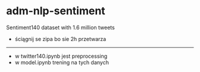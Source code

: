 # adm-nlp-sentiment
Sentiment140 dataset with 1.6 million tweets


- ściągnij se zipa bo sie 2h przetwarza

--------------------------------------------
* w twitter140.ipynb jest preprocessing
* w model.ipynb trening na tych danych
